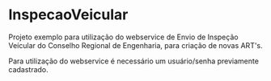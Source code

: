 # InspecaoVeicular

Projeto exemplo para utilização do webservice de Envio de Inspeção Veícular do Conselho Regional de Engenharia, para criação de novas ART's.

Para utilização do webservice é necessário um usuário/senha previamente cadastrado.
